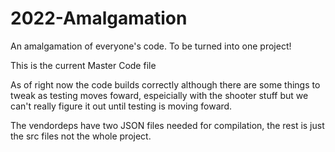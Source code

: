 # 2022-Amalgamation
An amalgamation of everyone's code. To be turned into one project!

This is the current Master Code file

As of right now the code builds correctly although there are some things to tweak as testing moves foward,
espeicially with the shooter stuff but we can't really figure it out until testing is moving foward.

The vendordeps have two JSON files needed for compilation, the rest is just the src files not the whole project.
